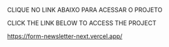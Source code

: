 CLIQUE NO LINK ABAIXO PARA ACESSAR O PROJETO

CLICK THE LINK BELOW TO ACCESS THE PROJECT

https://form-newsletter-next.vercel.app/
